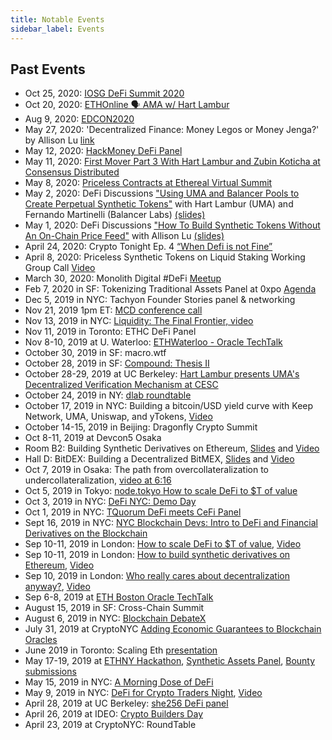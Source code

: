 ```yaml
---
title: Notable Events
sidebar_label: Events
---
```


## Past Events

- Oct 25, 2020: [IOSG DeFi Summit 2020](https://www.youtube.com/watch?v=Ymg73RUEVL4&feature=youtu.be)
- Oct 20, 2020: [ETHOnline 🗣 AMA w/ Hart Lambur](https://www.youtube.com/watch?v=fUFgsdpJ7xI&feature=emb_logo)
- Aug 9, 2020: [EDCON2020](https://medium.com/ethplanet/edcon-2020-a-recap-of-everything-you-need-to-know-b173f9da30dc)
- May 27, 2020: 'Decentralized Finance: Money Legos or Money Jenga?' by Allison Lu [link](https://www.meetup.com/Women-in-Blockchain-Boston-Meetup/events/270611418/)
- May 12, 2020: [HackMoney DeFi Panel](https://www.youtube.com/watch?v=HcEjy3N1iLo)
- May 11, 2020: [First Mover Part 3 With Hart Lambur and Zubin Koticha at Consensus Distributed](https://www.coindesk.com/videos/coindesk-tv-consensus-distributed/first-mover-with-brad-keoun-and-cami-russo-part-3-with-hart-lambur-and-zubin-koticha)
- May 8, 2020: [Priceless Contracts at Ethereal Virtual Summit](https://www.youtube.com/watch?v=fqNA430_0JU)
- May 2, 2020: DeFi Discussions ["Using UMA and Balancer Pools to Create Perpetual Synthetic Tokens"](https://www.crowdcast.io/e/defi-discussions/41) with Hart Lambur (UMA) and Fernando Martinelli (Balancer Labs) [(slides)](https://docs.google.com/presentation/d/1zpq6iUcyTtHJAtESVFqZ4xGEfdDm12k5B5fnqeDmI7Q/edit?usp=sharing)
- May 1, 2020: DeFi Discussions ["How To Build Synthetic Tokens Without An On-Chain Price Feed"](https://www.crowdcast.io/e/defi-discussions/18) with Allison Lu [(slides)](https://docs.google.com/presentation/d/1yDtzhOQqi0xz6n0NpQPbPy-9evzj7fE15yEfATsG2cY/edit?usp=sharing)
- April 24, 2020: Crypto Tonight Ep. 4 [“When Defi is not Fine”](https://youtu.be/efW-MHdA_ws)
- April 8, 2020: Priceless Synthetic Tokens on Liquid Staking Working Group Call [Video](https://youtu.be/hua-qhA28Vc)
- March 30, 2020: Monolith Digital #DeFi [Meetup](https://www.meetup.com/monolith/events/269605712)
- Feb 7, 2020 in SF: Tokenizing Traditional Assets Panel at 0xpo [Agenda](https://www.0xpo.com/)
- Dec 5, 2019 in NYC: Tachyon Founder Stories panel & networking
- Nov 21, 2019 1pm ET: [MCD conference call](https://www.youtube.com/watch?v=BcQKQGB13s4#action=share)
- Nov 13, 2019 in NYC: [Liquidity: The Final Frontier, video](https://drive.google.com/file/d/1OlHolwkkot1OtZe40wSNVBYTe7aKpITo/view)
- Nov 11, 2019 in Toronto: ETHC DeFi Panel
- Nov 8-10, 2019 at U. Waterloo: [ETHWaterloo - Oracle TechTalk](https://www.youtube.com/watch?v=9tmAygPYriI&list=PLXzKMXK2aHh5MUIMJNzVQ4DevyRmrAGE0&index=45)
- October 30, 2019 in SF: macro.wtf
- October 28, 2019 in SF: [Compound: Thesis II](https://www.eventbrite.com/e/compound-thesis-ii-tickets-74043679639)
- October 28-29, 2019 at UC Berkeley: [Hart Lambur presents UMA's Decentralized Verification Mechanism at CESC](https://cesc.io)
- October 24, 2019 in NY: [dlab roundtable](https://www.eventbrite.com/e/dlab-deep-dives-tickets-75203047339)
- October 17, 2019 in NYC: Building a bitcoin/USD yield curve with Keep Network, UMA, Uniswap, and yTokens, [Video](https://youtu.be/5Ky78wFFHjk)
- October 14-15, 2019 in Beijing: Dragonfly Crypto Summit
- Oct 8-11, 2019 at Devcon5 Osaka
- Room B2: Building Synthetic Derivatives on Ethereum, [Slides](https://docs.google.com/presentation/d/1syx5UmERftHfuiLeuSatI-GZGMIkkSPggRpNaDxDjkU/edit?usp=sharing) and [Video](https://www.youtube.com/watch?v=TjeB27zIn4g)
- Hall D: BitDEX: Building a Decentralized BitMEX, [Slides](https://docs.google.com/presentation/d/19SuDaniZD7alZVsPDHIIpHBVKRJfMe9bRFVnBqqIoJA/edit?usp=sharing) and [Video](https://www.youtube.com/watch?v=4Uwznzfne1w)
- Oct 7, 2019 in Osaka: The path from overcollateralization to undercollateralization, [video at 6:16](https://youtu.be/M8fBFhi-EE0)
- Oct 5, 2019 in Tokyo: [node.tokyo How to scale DeFi to \$T of value](https://nodetokyo.jp/schedule/)
- Oct 3, 2019 in NYC: [DeFi NYC: Demo Day](https://www.meetup.com/DeFiNYC/events/265090673/)
- Oct 1, 2019 in NYC: [TQuorum DeFi meets CeFi Panel](http://tquorum.com/)
- Sept 16, 2019 in NYC: [NYC Blockchain Devs: Intro to DeFi and Financial Derivatives on the Blockchain](https://www.meetup.com/nyc-blockchain-devs/events/264896876/)
- Sep 10-11, 2019 in London: [How to scale DeFi to \$T of value](https://defisumm.it), [Video](https://www.youtube.com/watch?v=T-AbXAeTKtQ)
- Sep 10-11, 2019 in London: [How to build synthetic derivatives on Ethereum](https://defisumm.it), [Video](https://www.youtube.com/watch?v=KxL4oJN4Adw&list=PLhbK0NpGv8dWsjLpYA-OM4gQk-GdQe7X2&index=14&t=190s)
- Sep 10, 2019 in London: [Who really cares about decentralization anyway?](https://www.meetup.com/0xCommunity/events/264324368/), [Video](https://www.youtube.com/watch?v=i_-ujemOF7Y&feature=youtu.be)
- Sep 6-8, 2019 at [ETH Boston Oracle TechTalk](https://www.youtube.com/watch?v=Qe85PsrS7Ho)
- August 15, 2019 in SF: Cross-Chain Summit
- August 6, 2019 in NYC: [Blockchain DebateX](https://www.eventbrite.com/e/two-sigma-ventures-presents-debatex-blockchain-tickets-65440677829?)
- July 31, 2019 at CryptoNYC [Adding Economic Guarantees to Blockchain Oracles](https://www.meetup.com/Crypto-NYC/events/263295980/?rv=me1&_xtd=gatlbWFpbF9jbGlja9oAJDI1MTE0MmI5LTI0ZjEtNDQ1NC04MjUzLWI3MjcxZTQ2NGY4Yg&_af=event&_af_eid=263295980)
- June 2019 in Toronto: Scaling Eth [presentation](http://bit.ly/UMA-Scaling-ETH)
- May 17-19, 2019 at [ETHNY Hackathon](https://ethnewyork.com/#schedule), [Synthetic Assets Panel](https://www.youtube.com/watch?v=9y5jz8B5HNU), [Bounty submissions](https://ethnewyork.devpost.com/submissions/search?utf8=%E2%9C%93&prize_filter%5Bprizes%5D%5B%5D=30342)
- May 15, 2019 in NYC: [A Morning Dose of DeFi](https://www.eventbrite.com/e/morning-dose-of-defi-tickets-60666470045)
- May 9, 2019 in NYC: [DeFi for Crypto Traders Night](https://www.eventbrite.com/e/defi-for-crypto-traders-tickets-60421006858#), [Video](https://www.youtube.com/watch?v=F0TD08Gw6lY)
- April 28, 2019 at UC Berkeley: [she256 DeFi panel](https://youtu.be/4np_2K8WNPU?t=7848)
- April 26, 2019 at IDEO: [Crypto Builders Day](https://www.ideocolab.com/startupstudio/)
- April 23, 2019 at CryptoNYC: RoundTable
